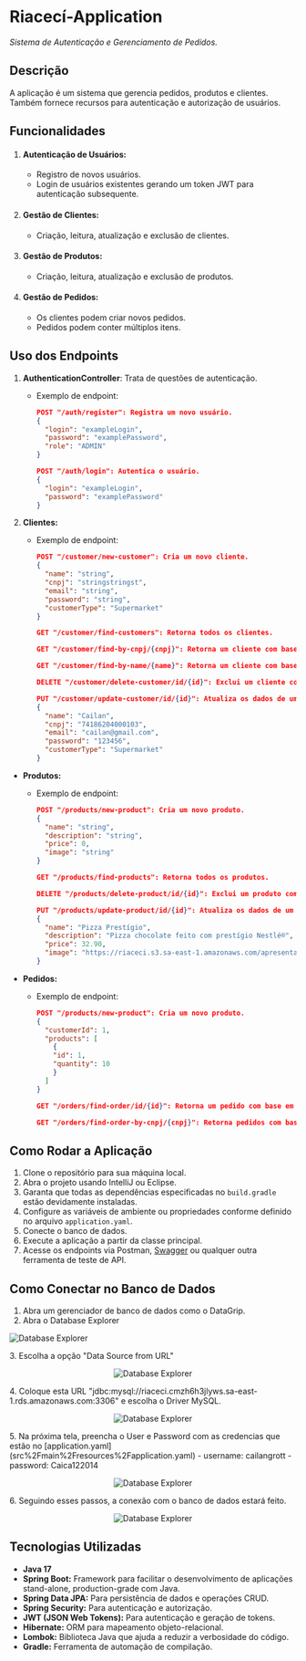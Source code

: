 # Riacecí-Application

*Sistema de Autenticação e Gerenciamento de Pedidos.*

## Descrição

A aplicação é um sistema que gerencia pedidos, produtos e clientes. 
Também fornece recursos para autenticação e autorização de usuários.

## Funcionalidades

1. #### Autenticação de Usuários:
   - Registro de novos usuários.
   - Login de usuários existentes gerando um token JWT para autenticação subsequente.
   
2. #### Gestão de Clientes:
    - Criação, leitura, atualização e exclusão de clientes.
   
3. #### Gestão de Produtos:
    - Criação, leitura, atualização e exclusão de produtos.

4. #### Gestão de Pedidos:
    - Os clientes podem criar novos pedidos.
    - Pedidos podem conter múltiplos itens.

## Uso dos Endpoints

1. **AuthenticationController**: Trata de questões de autenticação.
    - Exemplo de endpoint:
      ```json
      POST "/auth/register": Registra um novo usuário.
      {
        "login": "exampleLogin",
        "password": "examplePassword",
        "role": "ADMIN"
      }
      ```
      ```json
      POST "/auth/login": Autentica o usuário.
      {
        "login": "exampleLogin",
        "password": "examplePassword"
      }
      ```

2. **Clientes:**
    - Exemplo de endpoint:
      ```json
      POST "/customer/new-customer": Cria um novo cliente.
      {
        "name": "string",
        "cnpj": "stringstringst",
        "email": "string",
        "password": "string",
        "customerType": "Supermarket"
      }
      ```
      ```json
      GET "/customer/find-customers": Retorna todos os clientes.
      ```
      ```json
      GET "/customer/find-by-cnpj/{cnpj}": Retorna um cliente com base em seu CNPJ.
      ```
      ```json
      GET "/customer/find-by-name/{name}": Retorna um cliente com base em seu nome.
      ```
      ```json
      DELETE "/customer/delete-customer/id/{id}": Exclui um cliente com base em seu ID.
      ```
      ```json
      PUT "/customer/update-customer/id/{id}": Atualiza os dados de um cliente.
      {
        "name": "Cailan",
        "cnpj": "74186204000103",
        "email": "cailan@gmail.com",
        "password": "123456",
        "customerType": "Supermarket"
      }
      ```

- **Produtos:**
    - Exemplo de endpoint:
      ```json
      POST "/products/new-product": Cria um novo produto.
      {
        "name": "string",
        "description": "string",
        "price": 0,
        "image": "string"
      }
      ```
      ```json
      GET "/products/find-products": Retorna todos os produtos.
      ```
      ```json
      DELETE "/products/delete-product/id/{id}": Exclui um produto com base em seu ID.
      ```
      ```json
      PUT "/products/update-product/id/{id}": Atualiza os dados de um produto.
      {
        "name": "Pizza Prestígio",
        "description": "Pizza chocolate feito com prestígio Nestlé®",
        "price": 32.90,
        "image": "https://riaceci.s3.sa-east-1.amazonaws.com/apresentacao_comercial_riaceci/pizza_prestigio.png"
      }

      ```

- **Pedidos:**
    - Exemplo de endpoint:
      ```json
      POST "/products/new-product": Cria um novo produto.
      {
        "customerId": 1,
        "products": [
          {
          "id": 1,
          "quantity": 10
          }
        ]
      }
      ```
      ```json
      GET "/orders/find-order/id/{id}": Retorna um pedido com base em seu ID.
      ```
      ```json
      GET "/orders/find-order-by-cnpj/{cnpj}": Retorna pedidos com base no CNPJ do cliente.
      ```

## Como Rodar a Aplicação

1. Clone o repositório para sua máquina local.
2. Abra o projeto usando IntelliJ ou Eclipse.
3. Garanta que todas as dependências especificadas no `build.gradle` estão devidamente instaladas.
4. Configure as variáveis de ambiente ou propriedades conforme definido no arquivo `application.yaml`.
5. Conecte o banco de dados.
6. Execute a aplicação a partir da classe principal.
7. Acesse os endpoints via Postman, [Swagger](http://localhost:8080/swagger-ui/index.html#) ou qualquer outra ferramenta de teste de API.

## Como Conectar no Banco de Dados

1. Abra um gerenciador de banco de dados como o DataGrip.
2. Abra o Database Explorer
   <p align="center">
<img src="https://riaceci.s3.sa-east-1.amazonaws.com/README/database-explorer.png" alt="Database Explorer"></p>
3. Escolha a opção "Data Source from URL"
   <p align="center">
<img src="https://riaceci.s3.sa-east-1.amazonaws.com/README/data-source-from-url.png" alt="Database Explorer"></p>
4. Coloque esta URL "jdbc:mysql://riaceci.cmzh6h3jlyws.sa-east-1.rds.amazonaws.com:3306" e escolha o Driver MySQL.
   <p align="center">
<img src="https://riaceci.s3.sa-east-1.amazonaws.com/README/url_driver.png" alt="Database Explorer"></p>
5. Na próxima tela, preencha o User e Password com as credencias que estão no [application.yaml](src%2Fmain%2Fresources%2Fapplication.yaml)
    -    username: cailangrott
    -    password: Caica122014
   <p align="center">
<img src="https://riaceci.s3.sa-east-1.amazonaws.com/README/data-sources-driver.png" alt="Database Explorer"></p>
6. Seguindo esses passos, a conexão com o banco de dados estará feito.
   <p align="center">
<img src="https://riaceci.s3.sa-east-1.amazonaws.com/README/database-online.png" alt="Database Explorer"></p>


## Tecnologias Utilizadas

- **Java 17**
- **Spring Boot:** Framework para facilitar o desenvolvimento de aplicações stand-alone, production-grade com Java.
- **Spring Data JPA:** Para persistência de dados e operações CRUD.
- **Spring Security:** Para autenticação e autorização.
- **JWT (JSON Web Tokens):** Para autenticação e geração de tokens.
- **Hibernate:** ORM para mapeamento objeto-relacional.
- **Lombok:** Biblioteca Java que ajuda a reduzir a verbosidade do código.
- **Gradle:** Ferramenta de automação de compilação.
